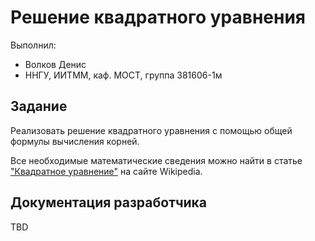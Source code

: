 # Решение квадратного уравнения

Выполнил:

 - Волков Денис
 - ННГУ, ИИТММ, каф. МОСТ, группа 381606-1м

## Задание

Реализовать решение квадратного уравнения с помощью общей формулы вычисления корней.

Все необходимые математические сведения можно найти в статье
["Квадратное уравнение"][sqr] на сайте Wikipedia.

## Документация разработчика

TBD

<!-- LINKS -->

[sqr]: https://ru.wikipedia.org/wiki/%D0%9A%D0%B2%D0%B0%D0%B4%D1%80%D0%B0%D1%82%D0%BD%D0%BE%D0%B5_%D1%83%D1%80%D0%B0%D0%B2%D0%BD%D0%B5%D0%BD%D0%B8%D0%B5
